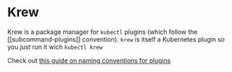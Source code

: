 # Krew
Krew is a package manager for `kubectl` plugins (which follow the [[subcommand-plugins]] convention). `krew` is itself a Kubernetes plugin so you just run it wich `kubectl krew`

Check out [this guide on naming conventions for plugins](https://krew.sigs.k8s.io/docs/developer-guide/develop/naming-guide/)
